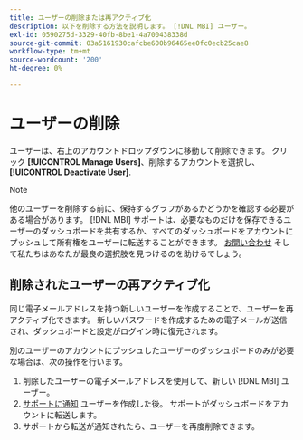 ```yaml
---
title: ユーザーの削除または再アクティブ化
description: 以下を削除する方法を説明します。 [!DNL MBI] ユーザー。
exl-id: 0590275d-3329-40fb-8be1-4a700438338d
source-git-commit: 03a5161930cafcbe600b96465ee0fc0ecb25cae8
workflow-type: tm+mt
source-wordcount: '200'
ht-degree: 0%

---
```


# ユーザーの削除

ユーザーは、右上のアカウントドロップダウンに移動して削除できます。 クリック **[!UICONTROL Manage Users]**、削除するアカウントを選択し、 **[!UICONTROL Deactivate User]**.

>[!NOTE]
>
>他のユーザーを削除する前に、保持するグラフがあるかどうかを確認する必要がある場合があります。 [!DNL MBI] サポートは、必要なものだけを保存できるユーザーのダッシュボードを共有するか、すべてのダッシュボードをアカウントにプッシュして所有権をユーザーに転送することができます。 [お問い合わせ](../../guide-overview.md) そして私たちはあなたが最良の選択肢を見つけるのを助けるでしょう。

## 削除されたユーザーの再アクティブ化

同じ電子メールアドレスを持つ新しいユーザーを作成することで、ユーザーを再アクティブ化できます。 新しいパスワードを作成するための電子メールが送信され、ダッシュボードと設定がログイン時に復元されます。

別のユーザーのアカウントにプッシュしたユーザーのダッシュボードのみが必要な場合は、次の操作を行います。

1. 削除したユーザーの電子メールアドレスを使用して、新しい [!DNL MBI] ユーザー。
1. [サポートに通知](../../guide-overview.md) ユーザーを作成した後。 サポートがダッシュボードをアカウントに転送します。
1. サポートから転送が通知されたら、ユーザーを再度削除できます。
